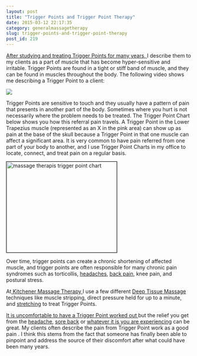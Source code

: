 ```yaml
---
layout: post
title: "Trigger Points and Trigger Point Therapy"
date: 2015-03-12 22:17:35
category: generalmassagetherapy
slug: trigger-points-and-trigger-point-therapy
post_id: 219
---
```

<p><a href="{{site.url}}/about/index.html">After studying and treating Trigger Points for many years, </a>I describe them to my clients as a part of muscle that has become hyper-sensitive and irritable. Trigger Points are found in a tight or stiff band of muscle, and they can be found in muscles throughout the body. The following video shows me describing a Trigger Point to a client:</p>

<div class="entry-image">
	<a href="https://www.youtube.com/watch?v=shGC3k2tlb0" data-lightbox="iframe">
	<img src="https://img.youtube.com/vi/shGC3k2tlb0/0.jpg" frameborder="0">
	</a>
</div>

<p>Trigger Points are sensitive to touch and they usually have a pattern of pain that presents in another part of the body. Sometimes where you hurt is not necessarily where the problem needs to be treated. The Trigger Point Chart below shows you how this referral pain travels. A Trigger Point in the Lower Trapezius muscle (represented as an X in the pink area) can show up as pain at the base of the skull because a Trigger Point in that one muscle can affect a significant area. It is very common to have pain referred from one part of your body to another, and I use Trigger Point Charts in my office to locate, connect, and treat pain on a regular basis.</p>

<img style="border: 1px solid black" class="fleft rightmargin-sm leftmargin-sm"  alt="massage therapis trigger point chart" src="{{site.url}}/wp-content/uploads/2014/01/trigger_point_chart-300x247.jpg" width="300" height="247" />

<p>Over time, trigger points can create a chronic shortening of affected muscle, and trigger points are often responsible for many chronic pain syndromes such as torticollis, <a href="{{site.url}}/generalmassagetherapy/tension-headaches-3/index.html">headaches</a>, <a href="{{site.url}}/generalmassagetherapy/low-back-pain/index.html">back pain</a>, knee pain, and postural stress.</p>

<p>At<a href="{{site.url}}/index.html"> Kitchener Massage Therapy </a>I use a few different <a href="{{site.url}}/generalmassagetherapy/what-is-deep-tissue-massage/index.html">Deep Tissue Massage </a>techniques like muscle stripping, direct pressure held for up to a minute, and <a href="{{site.url}}/stretching/general-guidelines-for-stretching/index.html">stretching</a> to treat Trigger Points.</p>

<p><a href="{{site.url}}/generalmassagetherapy/does-deep-tissue-massage-heart/index.html">It is uncomfortable to have a Trigger Point worked out </a>but the relief you get from the <a href="{{site.url}}/generalmassagetherapy/tension-headaches-3/index.html">headache</a>, <a href="{{site.url}}/generalmassagetherapy/low-back-pain/index.html">sore back</a> or <a href="{{site.url}}/generalmassagetherapy/what-can-deep-tissue-massage-treat/index.html">whatever it is you are experiencing</a> can be great. My clients often describe the pain from Trigger Point work as a good pain . I think this stems from the fact that someone has finally been able to pinpoint and address the source of their discomfort after what could have been many years.</p>

